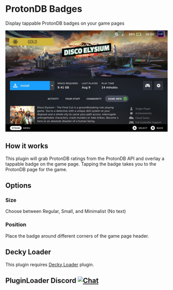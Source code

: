 # ProtonDB Badges

Display tappable ProtonDB badges on your game pages

![ProtonDB Badges](./assets/screenshot.jpg)

## How it works

This plugin will grab ProtonDB ratings from the ProtonDB API and overlay a tappable badge on the game page. Tapping the badge takes you to the ProtonDB page for the game.

## Options

### Size
Choose between Regular, Small, and Minimalist (No text)

### Position
Place the badge around different corners of the game page header.

## Decky Loader

This plugin requires [Decky Loader](https://github.com/SteamDeckHomebrew/decky-loader) plugin.

## PluginLoader Discord [![Chat](https://img.shields.io/badge/chat-on%20discord-7289da.svg)](https://discord.gg/ZU74G2NJzk)

